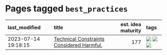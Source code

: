 # Pages tagged `best_practices`

|last_modified|title|est. idea maturity|tags
|:---|:---|---:|:---|
|2023-07-14 19:18:15|[Technical Constraints Considered Harmful.](../constraints_considered_hazardous.md)|177|[![](https://img.shields.io/badge/tag-best_practices-11772b)](../tags/best_practices.md) [![](https://img.shields.io/badge/tag-engineering-5fba1d)](../tags/engineering.md) [![](https://img.shields.io/badge/tag-publication-12eec5)](../tags/publication.md)|